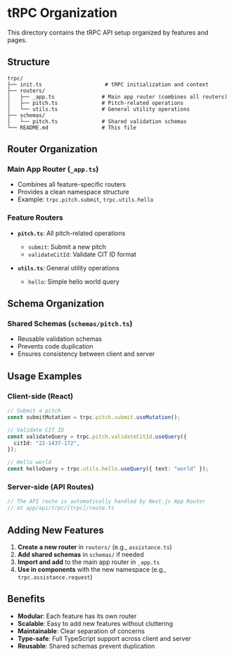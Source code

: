 # tRPC Organization

This directory contains the tRPC API setup organized by features and pages.

## Structure

```
trpc/
├── init.ts                    # tRPC initialization and context
├── routers/
│   ├── _app.ts               # Main app router (combines all routers)
│   ├── pitch.ts              # Pitch-related operations
│   └── utils.ts              # General utility operations
├── schemas/
│   └── pitch.ts              # Shared validation schemas
└── README.md                 # This file
```

## Router Organization

### Main App Router (`_app.ts`)

- Combines all feature-specific routers
- Provides a clean namespace structure
- Example: `trpc.pitch.submit`, `trpc.utils.hello`

### Feature Routers

- **`pitch.ts`**: All pitch-related operations

  - `submit`: Submit a new pitch
  - `validateCitId`: Validate CIT ID format

- **`utils.ts`**: General utility operations
  - `hello`: Simple hello world query

## Schema Organization

### Shared Schemas (`schemas/pitch.ts`)

- Reusable validation schemas
- Prevents code duplication
- Ensures consistency between client and server

## Usage Examples

### Client-side (React)

```typescript
// Submit a pitch
const submitMutation = trpc.pitch.submit.useMutation();

// Validate CIT ID
const validateQuery = trpc.pitch.validateCitId.useQuery({
  citId: "22-1437-172",
});

// Hello world
const helloQuery = trpc.utils.hello.useQuery({ text: "world" });
```

### Server-side (API Routes)

```typescript
// The API route is automatically handled by Next.js App Router
// at app/api/trpc/[trpc]/route.ts
```

## Adding New Features

1. **Create a new router** in `routers/` (e.g., `assistance.ts`)
2. **Add shared schemas** in `schemas/` if needed
3. **Import and add** to the main app router in `_app.ts`
4. **Use in components** with the new namespace (e.g., `trpc.assistance.request`)

## Benefits

- **Modular**: Each feature has its own router
- **Scalable**: Easy to add new features without cluttering
- **Maintainable**: Clear separation of concerns
- **Type-safe**: Full TypeScript support across client and server
- **Reusable**: Shared schemas prevent duplication
